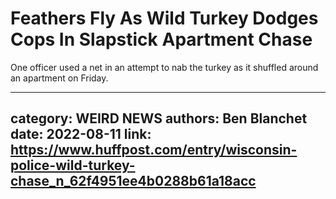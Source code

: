 # Feathers Fly As Wild Turkey Dodges Cops In Slapstick Apartment Chase

One officer used a net in an attempt to nab the turkey as it shuffled around an apartment on Friday.

---
category: WEIRD NEWS
authors: Ben Blanchet
date: 2022-08-11
link: https://www.huffpost.com/entry/wisconsin-police-wild-turkey-chase_n_62f4951ee4b0288b61a18acc
---
